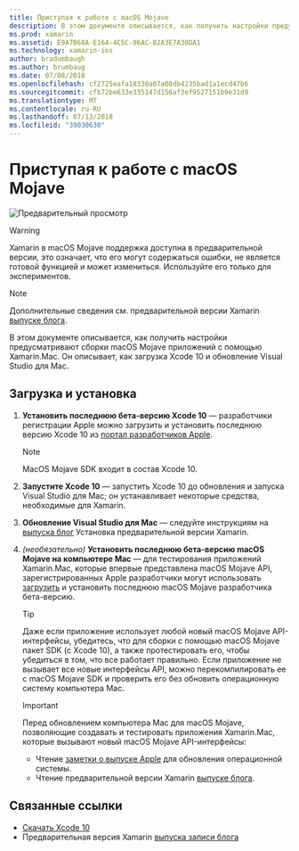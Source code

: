 ```yaml
---
title: Приступая к работе с macOS Mojave
description: В этом документе описывается, как получить настройки предусматривают сборки macOS Mojave приложений с помощью Xamarin.Mac. Он описывает, как загрузка Xcode 10 и обновление Visual Studio для Mac.
ms.prod: xamarin
ms.assetid: E9A7B68A-E164-4C5C-86AC-B2A3E7A30DA1
ms.technology: xamarin-ios
author: bradumbaugh
ms.author: brumbaug
ms.date: 07/08/2018
ms.openlocfilehash: cf2725eafa18330a07a08db4235bad1a1ecd47b6
ms.sourcegitcommit: cfb72be633e335147d156af3ef9527151b9e31d9
ms.translationtype: MT
ms.contentlocale: ru-RU
ms.lasthandoff: 07/13/2018
ms.locfileid: "39030630"
---
```

# <a name="getting-started-with-macos-mojave"></a>Приступая к работе с macOS Mojave

![Предварительный просмотр](~/media/shared/preview.png)

> [!WARNING]
> Xamarin в macOS Mojave поддержка доступна в предварительной версии, это означает, что его могут содержаться ошибки, не является готовой функцией и может измениться.
> Используйте его только для экспериментов.

> [!NOTE]
> Дополнительные сведения см. предварительной версии Xamarin [выпуске блога](https://releases.xamarin.com/preview-release-xcode-10-beta-3/).

В этом документе описывается, как получить настройки предусматривают сборки macOS Mojave приложений с помощью Xamarin.Mac. Он описывает, как загрузка Xcode 10 и обновление Visual Studio для Mac.

## <a name="download-and-install"></a>Загрузка и установка

1. **Установить последнюю бета-версию Xcode 10** — разработчики регистрации Apple можно загрузить и установить последнюю версию Xcode 10 из [портал разработчиков Apple](https://developer.apple.com/download/).

   > [!NOTE]
   > MacOS Mojave SDK входит в состав Xcode 10.

2. **Запустите Xcode 10** — запустить Xcode 10 до обновления и запуска Visual Studio для Mac; он устанавливает некоторые средства, необходимые для Xamarin.

3. **Обновление Visual Studio для Mac** — следуйте инструкциям на [выпуска блог](https://releases.xamarin.com/preview-release-xcode-10-beta-3/) Установка предварительной версии Xamarin.

4. _(необязательно)_  **Установить последнюю бета-версию macOS Mojave на компьютере Mac** — для тестирования приложений Xamarin.Mac, которые впервые представлена macOS Mojave API, зарегистрированных Apple разработчики могут использовать [загрузить](https://developer.apple.com/download/) и установить последнюю macOS Mojave разработчика бета-версию.

   > [!TIP]
   > Даже если приложение использует любой новый macOS Mojave API-интерфейсы, убедитесь, что для сборки с помощью macOS Mojave пакет SDK (с Xcode 10), а также протестировать его, чтобы убедиться в том, что все работает правильно. Если приложение не вызывает все новые интерфейсы API, можно перекомпилировать ее с macOS Mojave SDK и проверить его без обновить операционную систему компьютера Mac.

   > [!IMPORTANT]
   > Перед обновлением компьютера Mac для macOS Mojave, позволяющие создавать и тестировать приложения Xamarin.Mac, которые вызывают новый macOS Mojave API-интерфейсы:
   > - Чтение [заметки о выпуске Apple](https://developer.apple.com/download/) для обновления операционной системы.
   > - Чтение предварительной версии Xamarin [выпуске блога](https://releases.xamarin.com/preview-release-xcode-10-beta-3/).

## <a name="related-links"></a>Связанные ссылки

- [Скачать Xcode 10](https://developer.apple.com/download/)
- Предварительная версия Xamarin [выпуска записи блога](https://releases.xamarin.com/preview-release-xcode-10-beta-3/)
